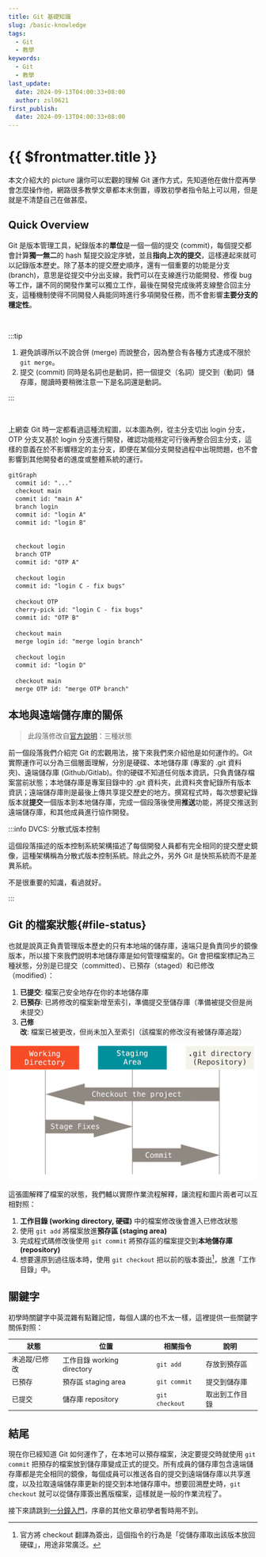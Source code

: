 ```yaml
---
title: Git 基礎知識
slug: /basic-knowledge
tags:
  - Git
  - 教學
keywords:
  - Git
  - 教學
last_update:
  date: 2024-09-13T04:00:33+08:00
  author: zsl0621
first_publish:
  date: 2024-09-13T04:00:33+08:00
---
```


# {{ $frontmatter.title }}

本文介紹大的 picture 讓你可以宏觀的理解 Git 運作方式，先知道他在做什麼再學會怎麼操作他，網路很多教學文章都本末倒置，導致初學者指令貼上可以用，但是就是不清楚自己在做甚麼。

## Quick Overview

Git 是版本管理工具，紀錄版本的**單位**是一個一個的提交 (commit)，每個提交都會計算**獨一無二**的 hash 幫提交設定序號，並且**指向上次的提交**，這樣連起來就可以記錄版本歷史。除了基本的提交歷史順序，還有一個重要的功能是分支 (branch)，意思是從提交中分出支線，我們可以在支線進行功能開發、修復 bug 等工作，讓不同的開發作業可以獨立工作，最後在開發完成後將支線整合回主分支，這種機制使得不同開發人員能同時進行多項開發任務，而不會影響**主要分支的穩定性**。

<br/>

:::tip

1. 避免誤導所以不說合併 (merge) 而說整合，因為整合有各種方式達成不限於 `git merge`。
2. 提交 (commit) 同時是名詞也是動詞，把一個提交（名詞）提交到（動詞）儲存庫，閱讀時要稍微注意一下是名詞還是動詞。

:::

<br/>

上網查 Git 時一定都看過這種流程圖，以本圖為例，從主分支切出 login 分支，OTP 分支又基於 login 分支進行開發，確認功能穩定可行後再整合回主分支，這樣的意義在於不影響穩定的主分支，即便在某個分支開發過程中出現問題，也不會影響到其他開發者的進度或整體系統的運行。

```mermaid
gitGraph
  commit id: "..."
  checkout main
  commit id: "main A"
  branch login
  commit id: "login A"
  commit id: "login B"


  checkout login
  branch OTP
  commit id: "OTP A"

  checkout login
  commit id: "login C - fix bugs"

  checkout OTP
  cherry-pick id: "login C - fix bugs"
  commit id: "OTP B"

  checkout main
  merge login id: "merge login branch"

  checkout login
  commit id: "login D"

  checkout main
  merge OTP id: "merge OTP branch"
```

## 本地與遠端儲存庫的關係

> 此段落修改自[官方說明](https://git-scm.com/book/zh-tw/v2/%E9%96%8B%E5%A7%8B-Git-%E5%9F%BA%E7%A4%8E%E8%A6%81%E9%BB%9E)：三種狀態

前一個段落我們介紹完 Git 的宏觀用法，接下來我們來介紹他是如何運作的。Git 實際運作可以分為三個層面理解，分別是硬碟、本地儲存庫 (專案的 .git 資料夾)、遠端儲存庫 (Github/Gitlab)。你的硬碟不知道任何版本資訊，只負責儲存檔案當前狀態；本地儲存庫是專案目錄中的 .git 資料夾，此資料夾會紀錄所有版本資訊；遠端儲存庫則是最後上傳共享提交歷史的地方。撰寫程式時，每次想要紀錄版本就**提交**一個版本到本地儲存庫，完成一個段落後使用**推送**功能，將提交推送到遠端儲存庫，和其他成員進行協作開發。

:::info DVCS: 分散式版本控制

這個段落描述的版本控制系統架構描述了每個開發人員都有完全相同的提交歷史鏡像，這種架構稱為分散式版本控制系統。除此之外，另外 Git 是快照系統而不是差異系統。

不是很重要的知識，看過就好。

:::

## Git 的檔案狀態{#file-status}

也就是說真正負責管理版本歷史的只有本地端的儲存庫，遠端只是負責同步的鏡像版本，所以接下來我們說明本地儲存庫是如何管理檔案的。Git 會把檔案標記為三種狀態，分別是已提交（committed）、已預存（staged）和已修改（modified）：

1. **已提交**: 檔案己安全地存在你的本地儲存庫
2. **已預存**: 已將修改的檔案新增至索引，準備提交至儲存庫（準備被提交但是尚未提交）
3. **己修改**: 檔案已被更改，但尚未加入至索引（該檔案的修改沒有被儲存庫追蹤）

![Git 檔案狀態](data/areas_upscayl.webp "Git 檔案狀態")

這張圖解釋了檔案的狀態，我們輔以實際作業流程解釋，讓流程和圖片兩者可以互相對照：

1. **工作目錄 (working directory, 硬碟)** 中的檔案修改後會進入已修改狀態
2. 使用 `git add` 將檔案放進**預存區 (staging area)**
3. 完成程式碼修改後使用 `git commit` 將預存區的檔案提交到**本地儲存庫 (repository)**
4. 想要還原到過往版本時，使用 `git checkout` 把以前的版本簽出[^checkout]，放進「工作目錄」中。

[^checkout]: 官方將 checkout 翻譯為簽出，這個指令的行為是「從儲存庫取出該版本放回硬碟」，用途非常廣泛。

## 關鍵字

初學時關鍵字中英混雜有點難記憶，每個人講的也不太一樣，這裡提供一些關鍵字關係對照：

| 狀態           | 位置                      | 相關指令        |   說明         |
|-------------- |-------------------------- |----------------|-------------- |
| 未追蹤/已修改   | 工作目錄 working directory | `git add`      | 存放到預存區    |
| 已預存         | 預存區 staging area        | `git commit`   | 提交到儲存庫    |
| 已提交         | 儲存庫 repository          | `git checkout`<br/> | 取出到工作目錄  |

## 結尾

現在你已經知道 Git 如何運作了，在本地可以預存檔案，決定要提交時就使用 `git commit` 把預存的檔案放到儲存庫變成正式的提交。所有成員的儲存庫包含遠端儲存庫都是完全相同的鏡像，每個成員可以推送各自的提交到遠端儲存庫以共享進度，以及拉取遠端儲存庫更新的提交到本地儲存庫中。想要回溯歷史時，`git checkout` 就可以從儲存庫簽出舊版檔案，這樣就是一般的作業流程了。

接下來請跳到[一分鐘入門](/basic/one-minute)，序章的其他文章初學者暫時用不到。
